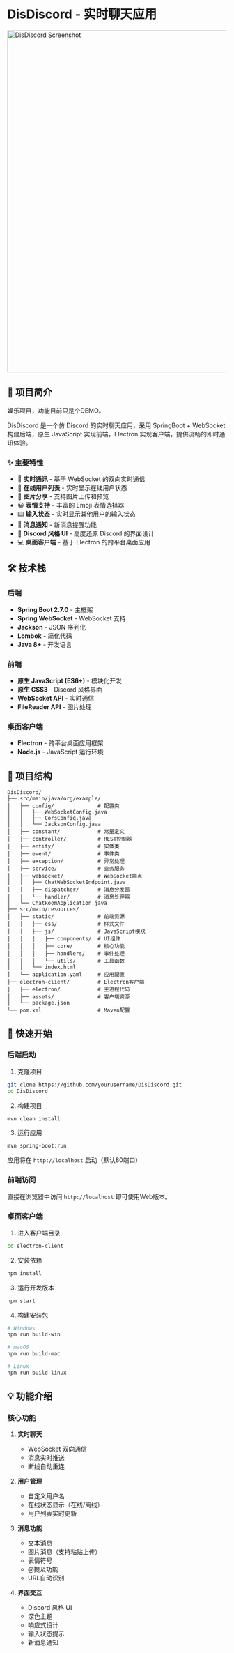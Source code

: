 # DisDiscord - 实时聊天应用

<img width="1548" height="785" alt="DisDiscord Screenshot" src="https://github.com/user-attachments/assets/e23ac6d0-8517-4efd-ba47-14ca6150df10" />

## 📖 项目简介

娱乐项目，功能目前只是个DEMO。

DisDiscord 是一个仿 Discord 的实时聊天应用，采用 SpringBoot + WebSocket 构建后端，原生 JavaScript 实现前端，Electron 实现客户端，提供流畅的即时通讯体验。

### ✨ 主要特性

- 🚀 **实时通讯** - 基于 WebSocket 的双向实时通信
- 👥 **在线用户列表** - 实时显示在线用户状态
- 📸 **图片分享** - 支持图片上传和预览
- 😀 **表情支持** - 丰富的 Emoji 表情选择器
- ⌨️ **输入状态** - 实时显示其他用户的输入状态
- 🔔 **消息通知** - 新消息提醒功能
- 🎨 **Discord 风格 UI** - 高度还原 Discord 的界面设计
- 💻 **桌面客户端** - 基于 Electron 的跨平台桌面应用

## 🛠️ 技术栈

### 后端
- **Spring Boot 2.7.0** - 主框架
- **Spring WebSocket** - WebSocket 支持
- **Jackson** - JSON 序列化
- **Lombok** - 简化代码
- **Java 8+** - 开发语言

### 前端
- **原生 JavaScript (ES6+)** - 模块化开发
- **原生 CSS3** - Discord 风格界面
- **WebSocket API** - 实时通信
- **FileReader API** - 图片处理

### 桌面客户端
- **Electron** - 跨平台桌面应用框架
- **Node.js** - JavaScript 运行环境

## 📁 项目结构

```
DisDiscord/
├── src/main/java/org/example/
│   ├── config/              # 配置类
│   │   ├── WebSocketConfig.java
│   │   ├── CorsConfig.java
│   │   └── JacksonConfig.java
│   ├── constant/            # 常量定义
│   ├── controller/          # REST控制器
│   ├── entity/              # 实体类
│   ├── event/               # 事件类
│   ├── exception/           # 异常处理
│   ├── service/             # 业务服务
│   ├── websocket/           # WebSocket端点
│   │   ├── ChatWebSocketEndpoint.java
│   │   ├── dispatcher/      # 消息分发器
│   │   └── handler/         # 消息处理器
│   └── ChatRoomApplication.java
├── src/main/resources/
│   ├── static/              # 前端资源
│   │   ├── css/             # 样式文件
│   │   ├── js/              # JavaScript模块
│   │   │   ├── components/  # UI组件
│   │   │   ├── core/        # 核心功能
│   │   │   ├── handlers/    # 事件处理
│   │   │   └── utils/       # 工具函数
│   │   └── index.html
│   └── application.yaml     # 应用配置
├── electron-client/         # Electron客户端
│   ├── electron/            # 主进程代码
│   ├── assets/              # 客户端资源
│   └── package.json
└── pom.xml                  # Maven配置
```

## 🚀 快速开始

### 后端启动

1. 克隆项目
```bash
git clone https://github.com/yourusername/DisDiscord.git
cd DisDiscord
```

2. 构建项目
```bash
mvn clean install
```

3. 运行应用
```bash
mvn spring-boot:run
```

应用将在 `http://localhost` 启动（默认80端口）

### 前端访问

直接在浏览器中访问 `http://localhost` 即可使用Web版本。

### 桌面客户端

1. 进入客户端目录
```bash
cd electron-client
```

2. 安装依赖
```bash
npm install
```

3. 运行开发版本
```bash
npm start
```

4. 构建安装包
```bash
# Windows
npm run build-win

# macOS
npm run build-mac

# Linux
npm run build-linux
```

## 💡 功能介绍

### 核心功能

1. **实时聊天**
    - WebSocket 双向通信
    - 消息实时推送
    - 断线自动重连

2. **用户管理**
    - 自定义用户名
    - 在线状态显示（在线/离线）
    - 用户列表实时更新

3. **消息功能**
    - 文本消息
    - 图片消息（支持粘贴上传）
    - 表情符号
    - @提及功能
    - URL自动识别

4. **界面交互**
    - Discord 风格 UI
    - 深色主题
    - 响应式设计
    - 输入状态提示
    - 新消息通知
